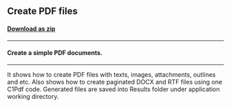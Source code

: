 ## Create PDF files
#### [Download as zip](https://grapecity.github.io/DownGit/#/home?url=https://github.com/GrapeCity/ComponentOne-Service-Components-Samples/tree/master/Pdf/CreatePdf)
____
#### Create a simple PDF documents.
____
It shows how to create PDF files with texts, images, attachments, outlines and etc.
Also shows how to create paginated DOCX and RTF files using one C1Pdf code. 
Generated files are saved into Results folder under application working directory.

